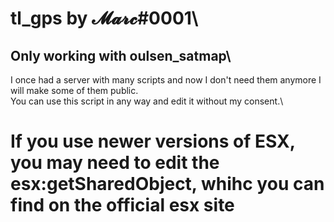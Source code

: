 # tl_gps by 𝓜𝓪𝓻𝓬#0001\
## Only working with oulsen_satmap\

I once had a server with many scripts and now I don't need them anymore I will make some of them public.\
You can use this script in any way and edit it without my consent.\

# If you use newer versions of ESX, you may need to edit the esx:getSharedObject, whihc you can find on the official esx site